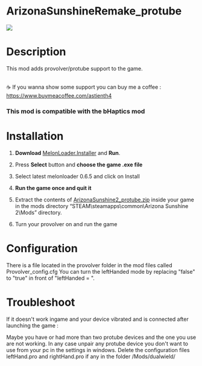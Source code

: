 # ArizonaSunshineRemake_protube
<img src="https://shared.cloudflare.steamstatic.com/store_item_assets/steam/apps/2897700/header.jpg">

# Description

This mod adds provolver/protube support to the game.</br></br>

☕ If you wanna show some support you can buy me a coffee : https://www.buymeacoffee.com/astienth4

### This mod is compatible with the bHaptics mod

# Installation

1. **Download** [MelonLoader.Installer](https://github.com/HerpDerpinstine/MelonLoader/releases/latest/download/MelonLoader.Installer.exe) and **Run**.

2. Press **Select** button and **choose the game .exe file**

3. Select latest melonloader 0.6.5 and click on Install

4. **Run the game once and quit it**

5. Extract the contents of [ArizonaSunshine2_protube.zip](https://github.com/Astienth/ArizonaSunshine2_protube/releases/download/1.0/ArizonaSunshine2_protube.zip) inside your game in the mods directory “STEAM\steamapps\common\Arizona Sunshine 2\Mods” directory.

7. Turn your provolver on and run the game

# Configuration

There is a file located in the provolver folder in the mod files called Provolver_config.cfg
You can turn the leftHanded mode by replacing "false" to "true" in front of "leftHanded = ".

# Troubleshoot

If it doesn't work ingame and your device vibrated and is connected after launching the game :

Maybe you have or had more than two protube devices and the one you use are not working.
In any case unpair any protube device you don't want to use from your pc in the settings in windows.
Delete the configuration files leftHand.pro and rightHand.pro if any in the folder /Mods/dualwield/
